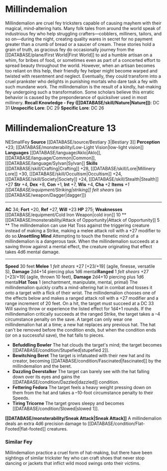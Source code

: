 ﻿---
ac: '34'
alignment: NE
charisma: '+2'
constitution: '+1'
creature_ability:
- Attack of Opportunity
- Hat Toss
- Sneak Attack
- Unsettling Mind
dexterity: '+8'
fortitude: '+20'
hp: '275'
id: '1228'
intelligence: '+7'
land_speed: '30'
language:
- '[[DATABASE/language/Aklo|Aklo]]'
- '[[DATABASE/language/Common|Common]]'
- '[[DATABASE/language/Sylvan|Sylvan]]'
level: '13'
max_speed: '30'
name: Millindemalion
perception: '+23'
rarity: Common
reflex: '+27'
sense:
- '[[DATABASE/monsterability/Low-Light Vision|low-light vision]]'
size: Small
skill:
- '[[DATABASE/skill/Crafting|Crafting]] +28'
- '[[DATABASE/skill/Lore|MillineryLore]] +30'
- '[[DATABASE/skill/Occultism|Occultism]] +24'
- '[[DATABASE/skill/Society|Society]] +24'
- '[[DATABASE/skill/Stealth|Stealth]] +27'
source: '[[DATABASE/source/Bestiary 3|Bestiary 3]]'
speed:
- 30 feet
strength: '+4'
strength_req: '4'
strongest_save:
- Reflex
trait:
- '[[DATABASE/trait/Fey|Fey]]'
type: Creature
vision: Low-light vision
weakest_save:
- Fortitude
weakness:
- '[[DATABASE/equipment/Cold Iron Weapon|cold iron]] 10'
will: '+23'
wisdom: '+4'

---
# Millindemalion

Millindemalion are cruel fey tricksters capable of causing mayhem with their magical, mind-altering hats. Many folk tales from around the world speak of industrious fey who help struggling crafters—cobblers, milliners, tailors, and so on—during the night, creating quality wares in secret for no payment greater than a crumb of bread or a saucer of cream. These stories hold a grain of truth, as gracious fey do occasionally journey from the [[DATABASE/plane/First World|First World]] to aid a humble artisan on a whim, for bribes of food, or sometimes even as part of a concerted effort to spread beauty throughout the world. However, when an artisan becomes too reliant on this help, their friendly fey helper might become warped and twisted with resentment and neglect. Eventually, they could transform into a cruel prankster who delights in punishing mortals who dare task a fey with such mundane work. The millindemalion is the result of a kindly, hat-making fey undergoing such a transformation. Some scholars believe this erratic behavior is caused by the preponderance of quicksilver used in most millinery.
**Recall Knowledge - Fey ([[DATABASE/skill/Nature|Nature]])**: DC 31
**Unspecific Lore**: DC 29
**Specific Lore**: DC 26

# Millindemalion<span class="item-type">Creature 13</span>

<span class="trait-alignment item-trait">NE</span><span class="trait-size item-trait">Small</span><span class="item-trait">Fey</span>
**Source** [[DATABASE/source/Bestiary 3|Bestiary 3]]
**Perception** +23; [[DATABASE/monsterability/Low-Light Vision|low-light vision]]
**Languages** [[DATABASE/language/Aklo|Aklo]], [[DATABASE/language/Common|Common]], [[DATABASE/language/Sylvan|Sylvan]]
**Skills** [[DATABASE/skill/Crafting|Crafting]] +28, [[DATABASE/skill/Lore|Millinery Lore]] +30, [[DATABASE/skill/Occultism|Occultism]] +24, [[DATABASE/skill/Society|Society]] +24, [[DATABASE/skill/Stealth|Stealth]] +27
**Str** +4, **Dex** +8, **Con** +1, **Int** +7, **Wis** +4, **Cha** +2
**Items** _+1 [[DATABASE/equipment/Striking|striking]] felt shears_ (as [[DATABASE/weapon/Dagger|dagger]])

---
**AC** 34; **Fort** +20, **Ref** +27, **Will** +23
**HP** 275; **Weaknesses** [[DATABASE/equipment/Cold Iron Weapon|cold iron]] 10
<span class="in-box-ability">**[[DATABASE/monsterability/Attack of Opportunity|Attack of Opportunity]] <span class="action-icon">5</span> ** The millindemalion can use Hat Toss against the triggering creature instead of making a Strike, making a melee attack roll with a +27 modifier to do so.</span><span class="in-box-ability">**Unsettling Mind** Attempting to touch the frenetic mind of a millindemalion is a dangerous task. When the millindemalion succeeds at a saving throw against a mental effect, the creature originating that effect takes 4d6 mental damage.</span>

---
**Speed** 30 feet
<span class="in-box-ability">**Melee** <span class="action-icon">1</span> _felt shears_ +27 [+23/+19] (agile, finesse, versatile S), **Damage** 2d4+14 piercing plus 1d6 mental</span><span class="in-box-ability">**Ranged** <span class="action-icon">1</span> _felt shears_ +27 [+23/+19] (agile, thrown 10 feet), **Damage** 2d4+10 piercing plus 1d6 mental</span><span class="in-box-ability">**Hat Toss** <span class="action-icon">1</span> (enchantment, manipulate, mental, primal) The millindemalion quickly crafts a mind-altering hat in combat and tosses it onto a target with a flick of their wrist. The millindemalion chooses one of the effects below and makes a ranged attack roll with a +27 modifier and a range increment of 20 feet. On a hit, the target must succeed at a DC 33 Will saving throw or experience the listed effect for 1d4+1 rounds. If the millindemalion critically succeeds at the ranged Strike, the target takes a –4 circumstance penalty on the save. A target can only wear one millindemalion hat at a time; a new hat replaces any previous hat. The hat can't be removed before the condition ends, but when the condition ends (or on a successful save), the hat falls to pieces.

* **Befuddling Bowler** The hat clouds the target's mind; the target becomes [[DATABASE/condition/Stupefied|stupefied 2]].
* **Bewitching Beret** The target is infatuated with their new hat and its creator, becoming [[DATABASE/condition/Fascinated|fascinated]] by the millindemalion and the beret.
* **Dazzling Deerstalker** The target can barely see with the hat falling down over its eyes and gains the [[DATABASE/condition/Dazzled|dazzled]] condition.
* **Fettering Fedora** The target feels a heavy weight pressing down on them from the hat and takes a –10-foot circumstance penalty to their Speeds.
* **Tiring Tricorne** The target grows sleepy and becomes [[DATABASE/condition/Slowed|slowed 1]].

</span><span class="in-box-ability">**[[DATABASE/monsterability/Sneak Attack|Sneak Attack]]** A millindemalion deals an extra 4d6 precision damage to [[DATABASE/condition/Flat-Footed|flat-footed]] creatures.</span>

###  Similar Fey

Millindemalion practice a cruel form of hat-making, but there have been sightings of similar trickster fey who can craft shoes that never stop dancing or jackets that inflict wild mood swings onto their victims.